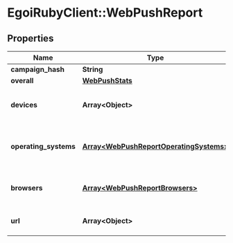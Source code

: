# EgoiRubyClient::WebPushReport

## Properties
Name | Type | Description | Notes
------------ | ------------- | ------------- | -------------
**campaign_hash** | **String** |  | [optional] 
**overall** | [**WebPushStats**](WebPushStats.md) |  | [optional] 
**devices** | **Array&lt;Object&gt;** | Stats of the campaign for each device | [optional] 
**operating_systems** | [**Array&lt;WebPushReportOperatingSystems&gt;**](WebPushReportOperatingSystems.md) | Stats of the campaign for each operating system | [optional] 
**browsers** | [**Array&lt;WebPushReportBrowsers&gt;**](WebPushReportBrowsers.md) | Stats of the campaign for each browser | [optional] 
**url** | **Array&lt;Object&gt;** | Stats of the campaign for each url | [optional] 


